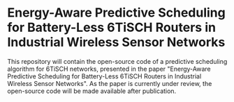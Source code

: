 # Energy-Aware Predictive Scheduling for Battery-Less 6TiSCH Routers in Industrial Wireless Sensor Networks
This repository will contain the open-source code of a predictive scheduling algorithm for 6TiSCH networks, presented in the paper "Energy-Aware Predictive Scheduling for Battery-Less 6TiSCH Routers in Industrial Wireless Sensor Networks". As the paper is currently under review, the open-source code will be made available after publication.
